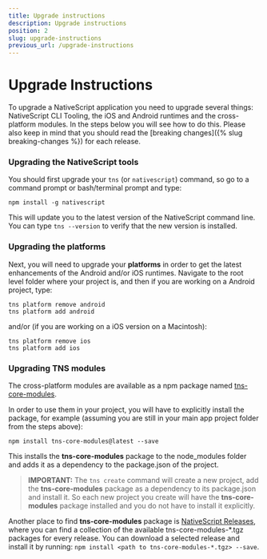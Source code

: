 ```yaml
---
title: Upgrade instructions
description: Upgrade instructions
position: 2
slug: upgrade-instructions
previous_url: /upgrade-instructions
---
```


# Upgrade Instructions

To upgrade a NativeScript application you need to upgrade several things: NativeScript CLI Tooling, the iOS and Android runtimes and the cross-platform modules. In the steps below you will see how to do this. Please also keep in mind that you should read the [breaking changes]({% slug breaking-changes %}) for each release.

### Upgrading the NativeScript tools

You should first upgrade your `tns` (or `nativescript`) command, so go to a command prompt or bash/terminal prompt and type:
```
npm install -g nativescript
```

This will update you to the latest version of the NativeScript command line.  
You can type `tns --version` to verify that the new version is installed.

### Upgrading the platforms

Next, you will need to upgrade your **platforms** in order to get the latest enhancements of the Android and/or iOS runtimes. Navigate to the root level folder where your project is, and then if you are working on a Android project, type:
```
tns platform remove android
tns platform add android
```

and/or (if you are working on a iOS version on a Macintosh):
```
tns platform remove ios
tns platform add ios
```

### Upgrading TNS modules

The cross-platform modules are available as a npm package named [tns-core-modules](https://www.npmjs.com/package/tns-core-modules).

In order to use them in your project, you will have to explicitly install the package, for example (assuming you are still in your main app project folder from the steps above):

```
npm install tns-core-modules@latest --save
```

This installs the **tns-core-modules** package to the node_modules folder and adds it as a dependency to the package.json of the project.

> **IMPORTANT:** The `tns create` command will create a new project, add the **tns-core-modules** package as a dependency to its package.json and install it. So each new project you create will have the **tns-core-modules** package installed and you do not have to install it explicitly.

Another place to find **tns-core-modules** package is [NativeScript Releases](https://github.com/NativeScript/NativeScript/releases/), where you can find a collection of the available tns-core-modules-\*.tgz packages for every release. You can download a selected release and install it by running: `npm install <path to tns-core-modules-*.tgz> --save`.

